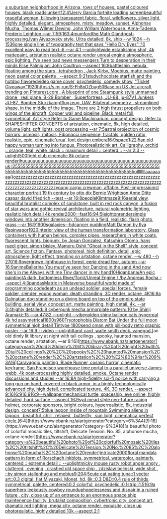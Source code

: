 [a suburban neighborhood in Arizona, rows of houses, pastel coloured houses, black road](https://www.ebank.nz/aiartgenerator?category=a%20suburban%20neighborhood%20in%20Arizona%2C%20rows%20of%20houses%2C%20pastel%20coloured%20houses%2C%20black%20road)[slunkert](https://www.ebank.nz/aiartgenerator?category=slunkert)[12:41](https://www.ebank.nz/aiartgenerator?category=12%3A41)[Jerry Garcia fortnite loading screen](https://www.ebank.nz/aiartgenerator?category=Jerry%20Garcia%20fortnite%20loading%20screen)[beautiful graceful woman, billowing transparent fabric, floral, wildflowers, silver light, highly detailed, elegant, atmosphere, misty, meadow, sunset, Alphonse Mucha, Thomas Wilmer Dewing, John William Waterhouse, Alma-Tadema, Frederic Leighton —ar 7:5](https://www.ebank.nz/aiartgenerator?category=beautiful%20graceful%20woman%2C%20billowing%20transparent%20fabric%2C%20floral%2C%20wildflowers%2C%20silver%20light%2C%20highly%20detailed%2C%20elegant%2C%20atmosphere%2C%20misty%2C%20meadow%2C%20sunset%2C%20Alphonse%20Mucha%2C%20Thomas%20Wilmer%20Dewing%2C%20John%20William%20Waterhouse%2C%20Alma-Tadema%2C%20Frederic%20Leighton%20%E2%80%94ar%207%3A5)[9:16](https://www.ebank.nz/aiartgenerator?category=9%3A16)[3:4](https://www.ebank.nz/aiartgenerator?category=3%3A4)[mumford](https://www.ebank.nz/aiartgenerator?category=mumford)[the Math Gland](https://www.ebank.nz/aiartgenerator?category=the%20Math%20Gland)[post-processing,](https://www.ebank.nz/aiartgenerator?category=post-processing%2C)[Ivan Aivazovsky style, Ultra detailed, 8k, ship  --w 1024 --h 1536](https://www.ebank.nz/aiartgenerator?category=Ivan%20Aivazovsky%20style%2C%20Ultra%20detailed%2C%208k%2C%20ship%20%20--w%201024%20--h%201536)[one single line of typography text that says “Hello Dry Eyes”::10 excellent easy to read text::6  —ar 4:1 —uplight](https://www.ebank.nz/aiartgenerator?category=one%20single%20line%20of%20typography%20text%20that%20says%20%E2%80%9CHello%20Dry%20Eyes%E2%80%9D%3A%3A10%20excellent%20easy%20to%20read%20text%3A%3A6%20%20%E2%80%94ar%204%3A1%20%E2%80%94uplight)[wide establishing shot, 4k mattepaint, artstation  realistic octane render unreal engine atmospheric, epic lighting, I've seen bad news messengers Turn to desperation in their minds Elise Palmigiani John Coultrup --aspect 16:8](https://www.ebank.nz/aiartgenerator?category=wide%20establishing%20shot%2C%204k%20mattepaint%2C%20artstation%20%20realistic%20octane%20render%20unreal%20engine%20atmospheric%2C%20epic%20lighting%2C%20I%27ve%20seen%20bad%20news%20messengers%20Turn%20to%20desperation%20in%20their%20minds%20Elise%20Palmigiani%20John%20Coultrup%20--aspect%2016%3A8)[battleship, nebula , floating among the stars , tetrahedron , Jack Kirby, Moebius, matte painting, neon pastel color palette .  --aspect 9:21](https://www.ebank.nz/aiartgenerator?category=battleship%2C%20nebula%20%2C%20floating%20among%20the%20stars%20%2C%20tetrahedron%20%2C%20Jack%20Kirby%2C%20Moebius%2C%20matte%20painting%2C%20neon%20pastel%20color%20palette%20.%20%20--aspect%209%3A21)[study](https://www.ebank.nz/aiartgenerator?category=study)[chocolate starfish and the hotdog flavored](https://www.ebank.nz/aiartgenerator?category=chocolate%20starfish%20and%20the%20hotdog%20flavored)[video game cover, psychedelic, comedy show, "Ticket Giveaway"](https://www.ebank.nz/aiartgenerator?category=video%20game%20cover%2C%20psychedelic%2C%20comedy%20show%2C%20%22Ticket%20Giveaway%22)[1920](https://www.ebank.nz/aiartgenerator?category=1920)[<https://s.mj.run/S-Fh8pDZbug>](https://www.ebank.nz/aiartgenerator?category=%3Chttps%3A//s.mj.run/S-Fh8pDZbug%3E)[50](https://www.ebank.nz/aiartgenerator?category=50)[Base on US Jet aircraft trending on Pinterest.com , A blueprint of one Steampunk style unmanned drone , real plane, B-29 Bomber , Superfortress,  JU-88, ju-87V1,Junkers JU-87 ,Bomber Sturzkampfflugzeug, UAV, Bilateral symmetry , streamlined shape, in the middle of the image,  There are 2 high thrust propellers on both wings of the aircraft, Copper wall and pipeline,  Black metal foil, symmetrical,  Art style Refer to Game Machinarium.  concept design, Refer to SHAPESHIFTER CONCEPTS  of artstation, cinematic,  8k, high detailed,  volume light,  soft lights,  post processing    --ar 7:5](https://www.ebank.nz/aiartgenerator?category=Base%20on%20US%20Jet%20aircraft%20trending%20on%20Pinterest.com%20%2C%20A%20blueprint%20of%20one%20Steampunk%20style%20unmanned%20drone%20%2C%20real%20plane%2C%20B-29%20Bomber%20%2C%20Superfortress%2C%20%20JU-88%2C%20ju-87V1%2CJunkers%20JU-87%20%2CBomber%20Sturzkampfflugzeug%2C%20UAV%2C%20Bilateral%20symmetry%20%2C%20streamlined%20shape%2C%20in%20the%20middle%20of%20the%20image%2C%20%20There%20are%202%20high%20thrust%20propellers%20on%20both%20wings%20of%20the%20aircraft%2C%20Copper%20wall%20and%20pipeline%2C%20%20Black%20metal%20foil%2C%20symmetrical%2C%20%20Art%20style%20Refer%20to%20Game%20Machinarium.%20%20concept%20design%2C%20Refer%20to%20SHAPESHIFTER%20CONCEPTS%20%20of%20artstation%2C%20cinematic%2C%20%208k%2C%20high%20detailed%2C%20%20volume%20light%2C%20%20soft%20lights%2C%20%20post%20processing%20%20%20%20--ar%207%3A5)[astral projection of cosmic horrors, osmosis, mitosis, Fibonacci sequence, fractals, golden ratio, realistic, epic, cinematic](https://www.ebank.nz/aiartgenerator?category=astral%20projection%20of%20cosmic%20horrors%2C%20osmosis%2C%20mitosis%2C%20Fibonacci%20sequence%2C%20fractals%2C%20golden%20ratio%2C%20realistic%2C%20epic%2C%20cinematic)['urua' font design embera](https://www.ebank.nz/aiartgenerator?category=%27urua%27%20font%20design%20embera)[16:9](https://www.ebank.nz/aiartgenerator?category=16%3A9)[space](https://www.ebank.nz/aiartgenerator?category=space)[1:2](https://www.ebank.nz/aiartgenerator?category=1%3A2)[2:5](https://www.ebank.nz/aiartgenerator?category=2%3A5)[an old happy woman turning into fungus. Photorealistic](https://www.ebank.nz/aiartgenerator?category=an%20old%20happy%20woman%20turning%20into%20fungus.%20Photorealistic)[ink art, Calligraphy, orchid :: orange, teal, white, black :: maximum detail :: centerd :: --ar 2:3 --uplight](https://www.ebank.nz/aiartgenerator?category=ink%20art%2C%20Calligraphy%2C%20orchid%20%3A%3A%20orange%2C%20teal%2C%20white%2C%20black%20%3A%3A%20maximum%20detail%20%3A%3A%20centerd%20%3A%3A%20--ar%202%3A3%20--uplight)[500](https://www.ebank.nz/aiartgenerator?category=500)[fight club cinematic 8k octane render](https://www.ebank.nz/aiartgenerator?category=fight%20club%20cinematic%208k%20octane%20render)[jhuuuuuuuuuuuuuuuuuuuuuuuuuuuuuuuuuuuuuuuuuuuuuuuuuuuuuuuk,l25555555555555555555555555555555555555555555555555555555555555555555555555555555555555555555555555555555555ollllllllaaaaaaaa()ozzzzzzzzzzzzzzzzzzzzzzzzzzzzzzzzzzzzzzzzzzzzzzzzzzzzzzzzzzzzzzzzzzzzzzzzzzzzzzzzzzzzzzzzzzzzzzzzzzzzzzzzzzzzzzzzzzzzzzzzzzzzzzzzzzzzzzzzzzzzzzzzzz](https://www.ebank.nz/aiartgenerator?category=jhuuuuuuuuuuuuuuuuuuuuuuuuuuuuuuuuuuuuuuuuuuuuuuuuuuuuuuuk%2Cl25555555555555555555555555555555555555555555555555555555555555555555555555555555555555555555555555555555555ollllllllaaaaaaaa%28%29ozzzzzzzzzzzzzzzzzzzzzzzzzzzzzzzzzzzzzzzzzzzzzzzzzzzzzzzzzzzzzzzzzzzzzzzzzzzzzzzzzzzzzzzzzzzzzzzzzzzzzzzzzzzzzzzzzzzzzzzzzzzzzzzzzzzzzzzzzzzzzzzzzz)[young cargo crewman, affable. Post-impressionist character portrait 19 th century by otto dix Bernie Wrightson Anne Ditte caspar david friedrich --test --ar 16:8](https://www.ebank.nz/aiartgenerator?category=young%20cargo%20crewman%2C%20affable.%20Post-impressionist%20character%20portrait%2019%20th%20century%20by%20otto%20dix%20Bernie%20Wrightson%20Anne%20Ditte%20caspar%20david%20friedrich%20--test%20--ar%2016%3A8)[people](https://www.ebank.nz/aiartgenerator?category=people)[Klimt](https://www.ebank.nz/aiartgenerator?category=Klimt)[maze](https://www.ebank.nz/aiartgenerator?category=maze)[9:16](https://www.ebank.nz/aiartgenerator?category=9%3A16)[aerial view, beautiful brutalist complex of sandstone, built in red rock canyon, a fusion of star wars and gothic revival architecture, natural volumetric lighting, realistic high detail 4k render](https://www.ebank.nz/aiartgenerator?category=aerial%20view%2C%20beautiful%20brutalist%20complex%20of%20sandstone%2C%20built%20in%20red%20rock%20canyon%2C%20a%20fusion%20of%20star%20wars%20and%20gothic%20revival%20architecture%2C%20natural%20volumetric%20lighting%2C%20realistic%20high%20detail%204k%20render)[2000](https://www.ebank.nz/aiartgenerator?category=2000)[--fast](https://www.ebank.nz/aiartgenerator?category=--fast)[16:9](https://www.ebank.nz/aiartgenerator?category=16%3A9)[4:5](https://www.ebank.nz/aiartgenerator?category=4%3A5)[leighton](https://www.ebank.nz/aiartgenerator?category=leighton)[render](https://www.ebank.nz/aiartgenerator?category=render)[simple windows into another dimension, floating in a field, realistic, flash photo, grass,—ar 16:9](https://www.ebank.nz/aiartgenerator?category=simple%20windows%20into%20another%20dimension%2C%20floating%20in%20a%20field%2C%20realistic%2C%20flash%20photo%2C%20grass%2C%E2%80%94ar%2016%3A9)[1900s](https://www.ebank.nz/aiartgenerator?category=1900s)[galaxies](https://www.ebank.nz/aiartgenerator?category=galaxies)[--hd](https://www.ebank.nz/aiartgenerator?category=--hd)[cancer pudding](https://www.ebank.nz/aiartgenerator?category=cancer%20pudding)[Matt Damon by Ilya Repin](https://www.ebank.nz/aiartgenerator?category=Matt%20Damon%20by%20Ilya%20Repin)[vapor](https://www.ebank.nz/aiartgenerator?category=vapor)[1920](https://www.ebank.nz/aiartgenerator?category=1920)[Interior view of the human transformation laboratory, Glass containers with human beings, complex pipes, researchers in white coats, fluorescent lights, biopunk, by Josan Gonzalez, Katsuhiro Otomo, hans ruedi giger, simon bisley, Mamoru Oshii "Ghost in the Shell" style, concept art, Science fiction, Fantasy,  photoreal,  high definition, detail, epic atmosphere, light effect,  trending on artstation, octane render. --w 480 --h 270](https://www.ebank.nz/aiartgenerator?category=Interior%20view%20of%20the%20human%20transformation%20laboratory%2C%20Glass%20containers%20with%20human%20beings%2C%20complex%20pipes%2C%20researchers%20in%20white%20coats%2C%20fluorescent%20lights%2C%20biopunk%2C%20by%20Josan%20Gonzalez%2C%20Katsuhiro%20Otomo%2C%20hans%20ruedi%20giger%2C%20simon%20bisley%2C%20Mamoru%20Oshii%20%22Ghost%20in%20the%20Shell%22%20style%2C%20concept%20art%2C%20Science%20fiction%2C%20Fantasy%2C%20%20photoreal%2C%20%20high%20definition%2C%20detail%2C%20epic%20atmosphere%2C%20light%20effect%2C%20%20trending%20on%20artstation%2C%20octane%20render.%20--w%20480%20--h%20270)[16:9](https://www.ebank.nz/aiartgenerator?category=16%3A9)[overgrown lighthouse in forest, eerie dread fear, autumn --ar 16:9](https://www.ebank.nz/aiartgenerator?category=overgrown%20lighthouse%20in%20forest%2C%20eerie%20dread%20fear%2C%20autumn%20--ar%2016%3A9)[anime](https://www.ebank.nz/aiartgenerator?category=anime)[Ballerina You must've seen her Dancing in the sand And now she's in me Always with me Tiny dancer in my hand](https://www.ebank.nz/aiartgenerator?category=Ballerina%20You%20must%27ve%20seen%20her%20Dancing%20in%20the%20sand%20And%20now%20she%27s%20in%20me%20Always%20with%20me%20Tiny%20dancer%20in%20my%20hand)[10](https://www.ebank.nz/aiartgenerator?category=10)[Higanbana/An epic painting/A dark, bottomless River/Torii//Unreal Engine / /by Andreas Rocha --aspect 4:3](https://www.ebank.nz/aiartgenerator?category=Higanbana/An%20epic%20painting/A%20dark%2C%20bottomless%20River/Torii//Unreal%20Engine%20/%20/by%20Andreas%20Rocha%20--aspect%204%3A3)[pandas](https://www.ebank.nz/aiartgenerator?category=pandas)[Matrix in Metaverse beautiful world made of programming code](https://www.ebank.nz/aiartgenerator?category=Matrix%20in%20Metaverse%20beautiful%20world%20made%20of%20programming%20code)[death as an undead soldier, special forces, female soldier, slender, young woman, death stranding, 3D render, octane, 4K](https://www.ebank.nz/aiartgenerator?category=death%20as%20an%20undead%20soldier%2C%20special%20forces%2C%20female%20soldier%2C%20slender%2C%20young%20woman%2C%20death%20stranding%2C%203D%20render%2C%20octane%2C%204K)[16:9](https://www.ebank.nz/aiartgenerator?category=16%3A9)[a Dalmatian dog standing on a diving board on top of the empire state building, aerial view, concept art, matte painting, high detail, 4k, --ar 3:4](https://www.ebank.nz/aiartgenerator?category=a%20Dalmatian%20dog%20standing%20on%20a%20diving%20board%20on%20top%20of%20the%20empire%20state%20building%2C%20aerial%20view%2C%20concept%20art%2C%20matte%20painting%2C%20high%20detail%2C%204k%2C%20--ar%203%3A4)[highly detailed::8 cyberpunk mecha armorplate pattern::10 by Shinji Aramaki::15 —ar 47:82 —uplight --vibe](https://www.ebank.nz/aiartgenerator?category=highly%20detailed%3A%3A8%20cyberpunk%20mecha%20armorplate%20pattern%3A%3A10%20by%20Shinji%20Aramaki%3A%3A15%20%E2%80%94ar%2047%3A82%20%E2%80%94uplight%20--vibe)[golden shiny balloon cats hyperreal 4k hd assymetrical](https://www.ebank.nz/aiartgenerator?category=golden%20shiny%20balloon%20cats%20hyperreal%204k%20hd%20assymetrical)[1800s](https://www.ebank.nz/aiartgenerator?category=1800s)[960](https://www.ebank.nz/aiartgenerator?category=960)[Tryptophobia Diatom Bat Under the full moon symmetrical high detail Tintype 1800s](https://www.ebank.nz/aiartgenerator?category=Tryptophobia%20Diatom%20Bat%20Under%20the%20full%20moon%20symmetrical%20high%20detail%20Tintype%201800s)[end o](https://www.ebank.nz/aiartgenerator?category=end%20o)[man with pill-body retro graphic poster --ar 16:9 --video --uplight](https://www.ebank.nz/aiartgenerator?category=man%20with%20pill-body%20retro%20graphic%20poster%20--ar%2016%3A9%20--video%20--uplight)[tarot card, waite smith deck. vapegod.](https://www.ebank.nz/aiartgenerator?category=tarot%20card%2C%20waite%20smith%20deck.%20vapegod.)[an old dimly lit library at night with tall ceilings , spooky, haunted mansion, octane render, artstation, —ar 9:16](https://www.ebank.nz/aiartgenerator?category=an%20old%20dimly%20lit%20library%20at%20night%20with%20tall%20ceilings%20%2C%20spooky%2C%20haunted%20mansion%2C%20octane%20render%2C%20artstation%2C%20%E2%80%94ar%209%3A16)[Caravaggio painting, Blade Runner, cosmic horror, cinematic keyframe, San Francisco warehouse time portal to a parallel universe James webb, 4k post-processing highly detailed, smoke, Octane render discussions and studies --ar 16:8](https://www.ebank.nz/aiartgenerator?category=Caravaggio%20painting%2C%20Blade%20Runner%2C%20cosmic%20horror%2C%20cinematic%20keyframe%2C%20San%20Francisco%20warehouse%20time%20portal%20to%20a%20parallel%20universe%20James%20webb%2C%204k%20post-processing%20highly%20detailed%2C%20smoke%2C%20Octane%20render%20discussions%20and%20studies%20--ar%2016%3A8)[A high-fidelity sci-fi police with carrying a long gun on hand, covered in black armor, in a highly technologically advanced city, high detail, complicated texture,  4K, 3D render, --aspect 9:16](https://www.ebank.nz/aiartgenerator?category=A%20high-fidelity%20sci-fi%20police%20with%20carrying%20a%20long%20gun%20on%20hand%2C%20covered%20in%20black%20armor%2C%20in%20a%20highly%20technologically%20advanced%20city%2C%20high%20detail%2C%20complicated%20texture%2C%20%204K%2C%203D%20render%2C%20--aspect%209%3A16)[16:9](https://www.ebank.nz/aiartgenerator?category=16%3A9)[16:9](https://www.ebank.nz/aiartgenerator?category=16%3A9)[16:9](https://www.ebank.nz/aiartgenerator?category=16%3A9)[](https://www.ebank.nz/aiartgenerator?category=)[--wallpaper](https://www.ebank.nz/aiartgenerator?category=--wallpaper)[mechanical turtle, spaceship, eve online, highly detailed, hard surface --aspect 16:9](https://www.ebank.nz/aiartgenerator?category=mechanical%20turtle%2C%20spaceship%2C%20eve%20online%2C%20highly%20detailed%2C%20hard%20surface%20--aspect%2016%3A9)[syd mead style neo-future racing helmet, corporate sponsors, bright colours, hyperrealistic, 8k, industrial design, concept](https://www.ebank.nz/aiartgenerator?category=syd%20mead%20style%20neo-future%20racing%20helmet%2C%20corporate%20sponsors%2C%20bright%20colours%2C%20hyperrealistic%2C%208k%2C%20industrial%20design%2C%20concept)[7:5](https://www.ebank.nz/aiartgenerator?category=7%3A5)[blue lagoon inside of mountain Swimming aliens in  lagoon , beautiful, chill , relaxed , butterfly , sun light,  cinematic](https://www.ebank.nz/aiartgenerator?category=blue%20lagoon%20inside%20of%20mountain%20Swimming%20aliens%20in%20%20lagoon%20%2C%20beautiful%2C%20chill%20%2C%20relaxed%20%2C%20butterfly%20%2C%20sun%20light%2C%20%20cinematic)[a perfect circle.](https://www.ebank.nz/aiartgenerator?category=a%20perfect%20circle.)[6:4](https://www.ebank.nz/aiartgenerator?category=6%3A4)[9:18](https://www.ebank.nz/aiartgenerator?category=9%3A18)[a beautiful photo of colorful mosaic tiles, tiltshift, Delicate Tension. No. 85, alphonse mucha, octane render](https://www.ebank.nz/aiartgenerator?category=a%20beautiful%20photo%20of%20colorful%20mosaic%20tiles%2C%20tiltshift%2C%20Delicate%20Tension.%20No.%2085%2C%20alphonse%20mucha%2C%20octane%20render)[intricate](https://www.ebank.nz/aiartgenerator?category=intricate)[2000](https://www.ebank.nz/aiartgenerator?category=2000)[floral mandala pattern in form of Rorschach inkblots, symmetrical, watercolor, painterly, centered :: extreme detail :: --uplight](https://www.ebank.nz/aiartgenerator?category=floral%20mandala%20pattern%20in%20form%20of%20Rorschach%20inkblots%2C%20symmetrical%2C%20watercolor%2C%20painterly%2C%20centered%20%3A%3A%20extreme%20detail%20%3A%3A%20--uplight)[micky mouse rusty robot anger angry , cluttered , evening , crashed old space ship , zdzislaw belinski ,wide shot , ::by simon stallenhug and mobius](https://www.ebank.nz/aiartgenerator?category=micky%20mouse%20rusty%20robot%20anger%20angry%20%2C%20cluttered%20%2C%20evening%20%2C%20crashed%20old%20space%20ship%20%2C%20zdzislaw%20belinski%20%2Cwide%20shot%20%2C%20%3A%3Aby%20simon%20stallenhug%20and%20mobius)[9:20](https://www.ebank.nz/aiartgenerator?category=9%3A20)[4:5](https://www.ebank.nz/aiartgenerator?category=4%3A5)[cute cat eating tuna::1 vector art::0.3 digital, flat Miyazaki, Monet, hd, 8k::0.3 D&D::0.4 rule of thirds, symmetrical, palette, centered:0.2 colorful, psychedelic::0.1](https://www.ebank.nz/aiartgenerator?category=cute%20cat%20eating%20tuna%3A%3A1%20vector%20art%3A%3A0.3%20digital%2C%20flat%20Miyazaki%2C%20Monet%2C%20hd%2C%208k%3A%3A0.3%20D%26D%3A%3A0.4%20rule%20of%20thirds%2C%20symmetrical%2C%20palette%2C%20centered%3A0.2%20colorful%2C%20psychedelic%3A%3A0.1)[strip::1.5](https://www.ebank.nz/aiartgenerator?category=strip%3A%3A1.5)[16:9](https://www.ebank.nz/aiartgenerator?category=16%3A9)[a superhero leek](https://www.ebank.nz/aiartgenerator?category=a%20superhero%20leek)[dusty cowboy roundup](https://www.ebank.nz/aiartgenerator?category=dusty%20cowboy%20roundup)[hopelessness and dispair in a ruined future , city, close up of an entrance to an enormous space ship maintenence facility, brutalist composition, cybertronic city, concept art, dramatic red lighting, mega city, octane render, exquisite, close up photorealistic, highly detailed 10k --aspect 2:1](https://www.ebank.nz/aiartgenerator?category=hopelessness%20and%20dispair%20in%20a%20ruined%20future%20%2C%20city%2C%20close%20up%20of%20an%20entrance%20to%20an%20enormous%20space%20ship%20maintenence%20facility%2C%20brutalist%20composition%2C%20cybertronic%20city%2C%20concept%20art%2C%20dramatic%20red%20lighting%2C%20mega%20city%2C%20octane%20render%2C%20exquisite%2C%20close%20up%20photorealistic%2C%20highly%20detailed%2010k%20--aspect%202%3A1)